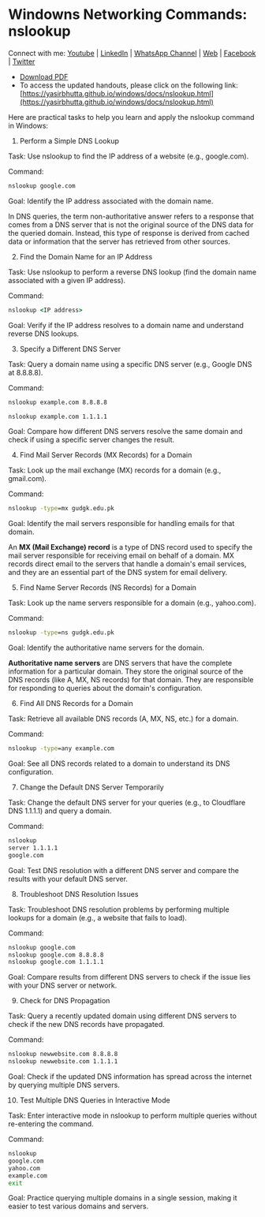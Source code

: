 # Windowns Networking Commands: nslookup

Connect with me: [Youtube](https://www.youtube.com/yasirbhutta) \| [LinkedIn](https://www.linkedin.com/in/yasirbhutta/) \| [WhatsApp Channel](https://whatsapp.com/channel/0029VaC3BC160eBZZSs3CW0c) \| [Web](https://yasirbhutta.github.io/) \| [Facebook](https://www.facebook.com/yasirbhutta786) \| [Twitter](https://twitter.com/yasirbhutta)

- [Download PDF](https://yasirbhutta.github.io/windows/docs/nslookup.pdf)  
- To access the updated handouts, please click on the following link:
[https://yasirbhutta.github.io/windows/docs/nslookup.html](https://yasirbhutta.github.io/windows/docs/nslookup.html)

Here are practical tasks to help you learn and apply the nslookup command in Windows:

1. Perform a Simple DNS Lookup

Task: Use nslookup to find the IP address of a website (e.g., google.com).

Command:

```cmd
nslookup google.com
```

Goal: Identify the IP address associated with the domain name.


In DNS queries, the term non-authoritative answer refers to a response that comes from a DNS server that is not the original source of the DNS data for the queried domain. Instead, this type of response is derived from cached data or information that the server has retrieved from other sources.

2. Find the Domain Name for an IP Address

Task: Use nslookup to perform a reverse DNS lookup (find the domain name associated with a given IP address).

Command:

```cmd
nslookup <IP address>
```

Goal: Verify if the IP address resolves to a domain name and understand reverse DNS lookups.


3. Specify a Different DNS Server

Task: Query a domain name using a specific DNS server (e.g., Google DNS at 8.8.8.8).

Command:

```cmd
nslookup example.com 8.8.8.8
```

```cmd
nslookup example.com 1.1.1.1
```

Goal: Compare how different DNS servers resolve the same domain and check if using a specific server changes the result.

4. Find Mail Server Records (MX Records) for a Domain

Task: Look up the mail exchange (MX) records for a domain (e.g., gmail.com).

Command:

```cmd
nslookup -type=mx gudgk.edu.pk
```

Goal: Identify the mail servers responsible for handling emails for that domain.

An **MX (Mail Exchange) record** is a type of DNS record used to specify the mail server responsible for receiving email on behalf of a domain. MX records direct email to the servers that handle a domain's email services, and they are an essential part of the DNS system for email delivery.

5. Find Name Server Records (NS Records) for a Domain

Task: Look up the name servers responsible for a domain (e.g., yahoo.com).

Command:

```cmd
nslookup -type=ns gudgk.edu.pk
```

Goal: Identify the authoritative name servers for the domain.

**Authoritative name servers** are DNS servers that have the complete information for a particular domain. They store the original source of the DNS records (like A, MX, NS records) for that domain. They are responsible for responding to queries about the domain's configuration.

6. Find All DNS Records for a Domain

Task: Retrieve all available DNS records (A, MX, NS, etc.) for a domain.

Command:

```cmd
nslookup -type=any example.com
```

Goal: See all DNS records related to a domain to understand its DNS configuration.

7.  Change the Default DNS Server Temporarily

Task: Change the default DNS server for your queries (e.g., to Cloudflare DNS 1.1.1.1) and query a domain.

Command:

```cmd
nslookup
server 1.1.1.1
google.com
```

Goal: Test DNS resolution with a different DNS server and compare the results with your default DNS server.


8. Troubleshoot DNS Resolution Issues

Task: Troubleshoot DNS resolution problems by performing multiple lookups for a domain (e.g., a website that fails to load).

Command:

```cmd
nslookup google.com
nslookup google.com 8.8.8.8
nslookup google.com 1.1.1.1
```

Goal: Compare results from different DNS servers to check if the issue lies with your DNS server or network.


9. Check for DNS Propagation

Task: Query a recently updated domain using different DNS servers to check if the new DNS records have propagated.

Command:

```cmd
nslookup newwebsite.com 8.8.8.8
nslookup newwebsite.com 1.1.1.1
```
Goal: Check if the updated DNS information has spread across the internet by querying multiple DNS servers.

10.  Test Multiple DNS Queries in Interactive Mode

Task: Enter interactive mode in nslookup to perform multiple queries without re-entering the command.

Command:

```cmd
nslookup
google.com
yahoo.com
example.com
exit
```

Goal: Practice querying multiple domains in a single session, making it easier to test various domains and servers.